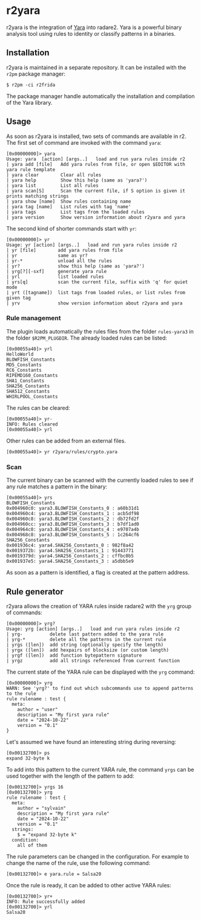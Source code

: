 # r2yara

r2yara is the integration of [Yara](https://virustotal.github.io/yara/) into radare2. Yara is a powerful binary analysis tool using rules to identity or classify patterns in a binaries.

## Installation

r2yara is maintained in a separate repository. It can be installed with the `r2pm` package manager:

```console
$ r2pm -ci r2frida
```

The package manager handle automatically the installation and compilation of the Yara library.

## Usage

As soon as r2yara is installed, two sets of commands are available in r2. The first set of command are invoked with the command `yara`:

```console
[0x00000000]> yara
Usage: yara  [action] [args..]   load and run yara rules inside r2
| yara add [file]   Add yara rules from file, or open $EDITOR with yara rule template
| yara clear        Clear all rules
| yara help         Show this help (same as 'yara?')
| yara list         List all rules
| yara scan[S]      Scan the current file, if S option is given it prints matching strings
| yara show [name]  Show rules containing name
| yara tag [name]   List rules with tag 'name'
| yara tags         List tags from the loaded rules
| yara version      Show version information about r2yara and yara
```

The second kind of shorter commands start with `yr`:

```console
[0x00000000]> yr
Usage: yr [action] [args..]   load and run yara rules inside r2
| yr [file]        add yara rules from file
| yr               same as yr?
| yr-*             unload all the rules
| yr?              show this help (same as 'yara?')
| yrg[?][-sxf]     generate yara rule
| yrl              list loaded rules
| yrs[q]           scan the current file, suffix with 'q' for quiet mode
| yrt ([tagname])  list tags from loaded rules, or list rules from given tag
| yrv              show version information about r2yara and yara
```

### Rule management

The plugin loads automatically the rules files from the folder `rules-yara3` in the folder `$R2PM_PLUGDIR`. The already loaded rules can be listed:

```console
[0x00055a40]> yrl
HelloWorld
BLOWFISH_Constants
MD5_Constants
RC6_Constants
RIPEMD160_Constants
SHA1_Constants
SHA256_Constants
SHA512_Constants
WHIRLPOOL_Constants
```

The rules can be cleared:

```console
[0x00055a40]> yr-
INFO: Rules cleared
[0x00055a40]> yrl
```

Other rules can be added from an external files.

```console
[0x00055a40]> yr r2yara/rules/crypto.yara
```

### Scan

The current binary can be scanned with the currently loaded rules to see if any rule matches a pattern in the binary:

```console
[0x00055a40]> yrs
BLOWFISH_Constants
0x004960c0: yara3.BLOWFISH_Constants_0 : a60b31d1
0x004960c4: yara3.BLOWFISH_Constants_1 : acb5df98
0x004960c8: yara3.BLOWFISH_Constants_2 : db72fd2f
0x004960cc: yara3.BLOWFISH_Constants_3 : b7df1ad0
0x004964c0: yara3.BLOWFISH_Constants_4 : e9707a4b
0x004968c8: yara3.BLOWFISH_Constants_5 : 1c264cf6
SHA256_Constants
0x001936c4: yara4.SHA256_Constants_0 : 982f8a42
0x0019372b: yara4.SHA256_Constants_1 : 91443771
0x0019379d: yara4.SHA256_Constants_2 : cffbc0b5
0x001937e5: yara4.SHA256_Constants_3 : a5dbb5e9
```

As soon as a pattern is identified, a flag is created at the pattern address.

## Rule generator

r2yara allows the creation of YARA rules inside radare2 with the `yrg` group of commands:

```console
[0x00000000]> yrg?
Usage: yrg [action] [args..]   load and run yara rules inside r2
| yrg-          delete last pattern added to the yara rule
| yrg-*         delete all the patterns in the current rule
| yrgs ([len])  add string (optionally specify the length)
| yrgx ([len])  add hexpairs of blocksize (or custom length)
| yrgf ([len])  add function bytepattern signature
| yrgz          add all strings referenced from current function
```

The current state of the YARA rule can be displayed with the `yrg` command:

```console
[0x00000000]> yrg
WARN: See 'yrg?' to find out which subcommands use to append patterns to the rule
rule rulename : test {
  meta:
    author = "user"
    description = "My first yara rule"
    date = "2024-10-22"
    version = "0.1"
}
```

Let's assumed we have found an interesting string during reversing:

```console
[0x00132700]> ps
expand 32-byte k
```

To add into this pattern to the current YARA rule, the command `yrgs` can be used together with the length of the pattern to add:

```console
[0x00132700]> yrgs 16
[0x00132700]> yrg
rule rulename : test {
  meta:
    author = "sylvain"
    description = "My first yara rule"
    date = "2024-10-22"
    version = "0.1"
  strings:
    $ = "expand 32-byte k"
  condition:
    all of them
```

The rule parameters can be changed in the configuration. For example to change the name of the rule, use the following command:

```console
[0x00132700]> e yara.rule = Salsa20
```

Once the rule is ready, it can be added to other active YARA rules:

```console
[0x00132700]> yr+
INFO: Rule successfully added
[0x00132700]> yrl
Salsa20
```
